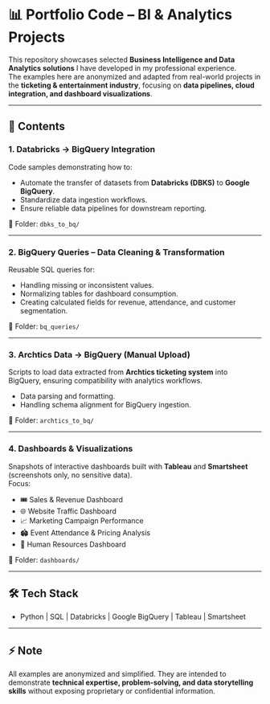 # 📊 Portfolio Code – BI & Analytics Projects

This repository showcases selected **Business Intelligence and Data Analytics solutions** I have developed in my professional experience.  
The examples here are anonymized and adapted from real-world projects in the **ticketing & entertainment industry**, focusing on **data pipelines, cloud integration, and dashboard visualizations**.  

---

## 🚀 Contents

### 1. Databricks → BigQuery Integration  
Code samples demonstrating how to:  
- Automate the transfer of datasets from **Databricks (DBKS)** to **Google BigQuery**.  
- Standardize data ingestion workflows.  
- Ensure reliable data pipelines for downstream reporting.  

📂 Folder: `dbks_to_bq/`

---

### 2. BigQuery Queries – Data Cleaning & Transformation  
Reusable SQL queries for:  
- Handling missing or inconsistent values.  
- Normalizing tables for dashboard consumption.  
- Creating calculated fields for revenue, attendance, and customer segmentation.  

📂 Folder: `bq_queries/`

---

### 3. Archtics Data → BigQuery (Manual Upload)  
Scripts to load data extracted from **Archtics ticketing system** into BigQuery, ensuring compatibility with analytics workflows.  
- Data parsing and formatting.  
- Handling schema alignment for BigQuery ingestion.  

📂 Folder: `archtics_to_bq/`

---

### 4. Dashboards & Visualizations  
Snapshots of interactive dashboards built with **Tableau** and **Smartsheet** (screenshots only, no sensitive data).  
Focus:  
 
- 🎟️ Sales & Revenue Dashboard
- 🌐 Website Traffic Dashboard  
- 📈 Marketing Campaign Performance
- 🏟️ Event Attendance & Pricing Analysis
- 👥 Human Resources Dashboard  

📂 Folder: `dashboards/`

---

## 🛠️ Tech Stack
- Python | SQL | Databricks | Google BigQuery | Tableau | Smartsheet  

---

## ⚡ Note
All examples are anonymized and simplified. They are intended to demonstrate **technical expertise, problem-solving, and data storytelling skills** without exposing proprietary or confidential information.  
